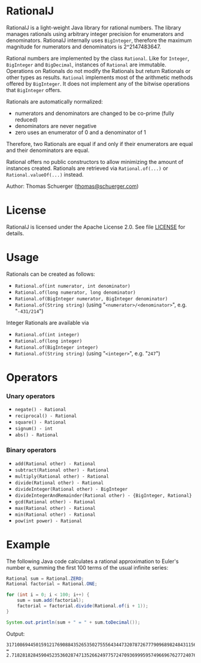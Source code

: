 # RationalJ

RationalJ is a light-weight Java library for rational numbers. The library manages rationals using arbitrary integer precision for enumerators and denominators. RationalJ internally uses `BigInteger`, therefore the maximum magnitude for numerators and denominators is 2^2147483647.

Rational numbers are implemented by the class `Rational`. Like for `Integer`, `BigInteger` and `BigDecimal`, instances of `Rational` are immutable. Operations on Rationals do not modify the Rationals but return Rationals or other types as results. `Rational` implements most of the arithmetic methods offered by `BigInteger`. It does not implement any of the bitwise operations that `BigInteger` offers.

Rationals are automatically normalized:

- numerators and denominators are changed to be co-prime (fully reduced)
- denominators are never negative
- zero uses an enumerator of 0 and a denominator of 1 

Therefore, two Rationals are equal if and only if their enumerators are equal and their denominators are equal.

Rational offers no public constructors to allow minimizing the amount of instances created. Rationals are retrieved via `Rational.of(...)` or `Rational.valueOf(...)` instead.

Author: Thomas Schuerger (thomas@schuerger.com)

# License

RationalJ is licensed under the Apache License 2.0. See file [LICENSE](LICENSE) for details.

# Usage

Rationals can be created as follows:

- `Rational.of(int numerator, int denominator)`
- `Rational.of(long numerator, long denominator)`
- `Rational.of(BigInteger numerator, BigInteger denominator)`
- `Rational.of(String string)` (using "`<numerator>/<denominator>`", e.g. "`-431/214`")

Integer Rationals are available via

- `Rational.of(int integer)`
- `Rational.of(long integer)`
- `Rational.of(BigInteger integer)`
- `Rational.of(String string)` (using "`<integer>`", e.g. "`247`")

# Operators

### Unary operators

- `negate() - Rational`
- `reciprocal() - Rational`
- `square() - Rational`
- `signum() - int`
- `abs() - Rational`

### Binary operators

- `add(Rational other) - Rational`
- `subtract(Rational other) - Rational`
- `multiply(Rational other) - Rational`
- `divide(Rational other) - Rational`
- `divideInteger(Rational other) - BigInteger`
- `divideIntegerAndRemainder(Rational other) - {BigInteger, Rational}`
- `gcd(Rational other) - Rational`
- `max(Rational other) - Rational`
- `min(Rational other) - Rational`
- `pow(int power) - Rational`

# Example

The following Java code calculates a rational approximation to Euler's number e, summing the first 100 terms of the usual infinite series:

```java
Rational sum = Rational.ZERO;
Rational factorial = Rational.ONE;

for (int i = 0; i < 100; i++) {
    sum = sum.add(factorial);
    factorial = factorial.divide(Rational.of(i + 1));
}

System.out.println(sum + " = " + sum.toDecimal());
```

Output:

```
31710869445015912176908843526535027555643447320787267779096898248431156738548305814867560678144006224158425966541000436701189187481211772088720561290395499/11665776930493019085212404857033337561339496033047702683574120486902199999153739451117682997019564785781712240103402969781398151364608000000000000000000000 = 2.7182818284590452353602874713526624977572470936999595749669676277240766303535475945713821785251664274
```